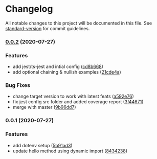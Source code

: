 # Changelog

All notable changes to this project will be documented in this file. See [standard-version](https://github.com/conventional-changelog/standard-version) for commit guidelines.

### [0.0.2](https://github.com/ericzon/typescript-starter/compare/v0.0.1...v0.0.2) (2020-07-27)


### Features

* add jest/ts-jest and intial config ([cd8b668](https://github.com/ericzon/typescript-starter/commit/cd8b6681c3c8889b53035a77b7e1b1a954b3718d))
* add optional chaining & nullish examples ([21cde4a](https://github.com/ericzon/typescript-starter/commit/21cde4ace6ed9aa6ea11ce84b41d5124f2eca14b))


### Bug Fixes

* change target version to work with latest feats ([a592e76](https://github.com/ericzon/typescript-starter/commit/a592e76e6ddd22e62b5e8b804d978245f584ecdb))
* fix jest config src folder and added coverage report ([3f44671](https://github.com/ericzon/typescript-starter/commit/3f44671aaa266f574590cefe2357ea29dea68bbc))
* merge with master ([9b96dd7](https://github.com/ericzon/typescript-starter/commit/9b96dd758303e2296ef09eb1fbd7cc119c638798))

### 0.0.1 (2020-07-27)

### Features

- add dotenv setup ([5b91ad3](https://github.com/ericzon/typescript-starter/commit/5b91ad383e0f026f72eeb58ef07d47672ed6d36d))
- update hello method using dynamic import ([8434238](https://github.com/ericzon/typescript-starter/commit/84342388cdff86720dbf928dfde129534b3f7a38))
